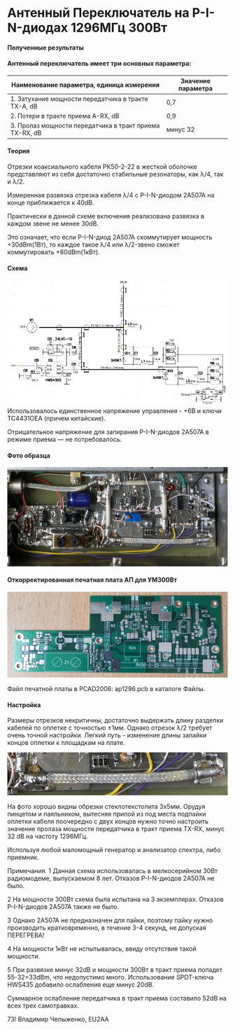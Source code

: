 # Антенный Переключатель на P-I-N-диодах 1296МГц 300Вт
#### Полученные результаты
#### Антенный переключатель имеет три основных параметра:

| Наименование параметра, единица измерения	| Значение параметра | 
| ------------- | ------------- |
| 1. Затухание мощности передатчика в тракте ТХ-А, dB			| 0,7 | 
| 2. Потери в тракте приема А-RX, dB						| 0,9 | 
| 3. Пролаз мощности передатчика в тракт приема TX-RX, dB		| минус 32 | 

#### Теория
Отрезки коаксиального кабеля РК50-2-22 в жесткой оболочке представляют из себя достаточно стабильные резонаторы, как λ/4, так и  λ/2.

Измеренная развязка отрезка кабеля  λ/4 с P-I-N-диодом 2А507А на конце приближается к 40dB.

Практически в данной схеме включения реализована развязка в каждом звене не менее 30dB.

Это означает, что если P-I-N-диод 2А507А скоммутирует мощность +30dBm(1Вт), то каждое такое λ/4 или λ/2-звено сможет коммутировать +60dBm(1кВт).

#### Схема
![Схема электрическая](photo/ap1.png)
Использовалось единственное напряжение управления - +6В и ключи ТС4431ОЕА (причем китайские).

Отрицательное напряжение для запирания P-I-N-диодов 2А507А  в режиме приема — не потребовалось.

#### Фото образца 
![Параметры были получены на трех таких самотравках](photo/ap2.jpg)

#### Откорректированная печатная плата АП для УМ300Вт
![Откорректированная печатная плата АП для УМ300Вт](photo/ap3.jpg)

Файл печатной платы в PCAD2006: ap1296.pcb в каталоге Файлы.

#### Настройка
Размеры отрезков некритичны, достаточно выдержать длину разделки кабелей по оплетке с точностью ±1мм.
Однако отрезок  λ/2 требует очень точной настройки. Легкий путь - изменение длины запайки концов оплетки к площадкам на плате.

![Настройка](photo/ap4.jpg)

На фото хорошо видны обрезки стеклотекстолита 3х5мм. Орудуя пинцетом и паяльником, вытесняя припой из под места подпайки оплетки кабеля поочередно с двух концов нужно точно настроить значение пролаза мощности передатчика в тракт приема TX-RX,	минус 32 dB на частоту 1296МГц.

Используя любой маломощный генератор и анализатор спектра, либо приемник.

Примечания.
1 Данная схема использовалась в мелкосерийном 30Вт радиомодеме, выпускаемом 8 лет. Отказов P-I-N-диодов 2А507А не было.

2 На мощности 300Вт схема была испытана на 3 экземплярах. Отказов P-I-N-диодов 2А507А также не было. 

3 Однако 2А507А не предназначен для пайки, поэтому пайку нужно производить кратковременно, в течение 3-4 секунд, не допуская ПЕРЕГРЕВА!

4 На мощности 1кВт не испытывалась, ввиду отсутствия  такой мощности. 

5 При развязке минус 32dB и мощности 300Вт в тракт приема попадет 55-32=33dBm, что недопустимо много. Использование SPDT-ключа HWS435 добавило ослабления еще минус 20dB.

Суммарное ослабление передатчика в тракт приема составило 52dB на всех трех самотравках.

73!
Владимир Чепыженко, EU2AA
